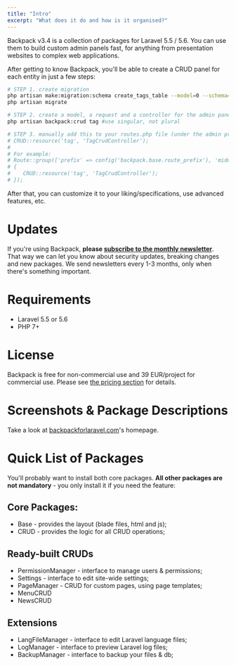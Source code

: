 ```yaml
---
title: "Intro"
excerpt: "What does it do and how is it organised?"
---
```

Backpack v3.4 is a collection of packages for Laravel 5.5 / 5.6. You can use them to build custom admin panels fast, for anything from presentation websites to complex web applications. 

After getting to know Backpack, you'll be able to create a CRUD panel for each entity in just a few steps:

```bash
# STEP 1. create migration
php artisan make:migration:schema create_tags_table --model=0 --schema="name:string:unique"
php artisan migrate

# STEP 2. create a model, a request and a controller for the admin panel
php artisan backpack:crud tag #use singular, not plural

# STEP 3. manually add this to your routes.php file (under the admin prefix and admin middleware):
# CRUD::resource('tag', 'TagCrudController');
# 
# For example:
# Route::group(['prefix' => config('backpack.base.route_prefix'), 'middleware' => ['admin'], 'namespace' => 'Admin'], function()
# {
#    CRUD::resource('tag', 'TagCrudController');
# });
```

After that, you can customize it to your liking/specifications, use advanced features, etc. 

# Updates
If you're using Backpack, **please [subscribe to the monthly newsletter](http://backpackforlaravel.com/newsletter)**. That way we can let you know about security updates, breaking changes and new packages. We send newsletters every 1-3 months, only when there's something important.

# Requirements
- Laravel 5.5 or 5.6
- PHP 7+

# License
Backpack is free for non-commercial use and 39 EUR/project for commercial use. Please see  [the pricing section](https://backpackforlaravel.com/pricing) for details.

# Screenshots & Package Descriptions
Take a look at [backpackforlaravel.com](http://www.backpackforlaravel.com/)'s homepage.

# Quick List of Packages

You'll probably want to install both core packages. **All other packages are not mandatory** - you only install it if you need the feature:


## Core Packages:
  - Base - provides the layout (blade files, html and js);
  - CRUD - provides the logic for all CRUD operations; 

## Ready-built CRUDs
  - PermissionManager - interface to manage users & permissions;
  - Settings - interface to edit site-wide settings;
  - PageManager - CRUD for custom pages, using page templates;
  - MenuCRUD
  - NewsCRUD

## Extensions
  - LangFileManager - interface to edit Laravel language files;
  - LogManager - interface to preview Laravel log files;
  - BackupManager - interface to backup your files & db;